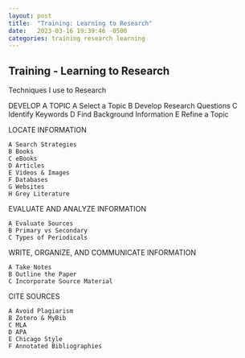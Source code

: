 ```yaml
---
layout: post
title:  "Training: Learning to Research"
date:   2023-03-16 19:39:46 -0500
categories: training research learning
---
```


## Training - Learning to Research

Techniques I use to Research

DEVELOP A TOPIC
    A Select a Topic
    B Develop Research Questions
    C Identify Keywords
    D Find Background Information
    E Refine a Topic

LOCATE INFORMATION

    A Search Strategies
    B Books
    C eBooks
    D Articles
    E Videos & Images
    F Databases
    G Websites
    H Grey Literature

EVALUATE AND ANALYZE INFORMATION

    A Evaluate Sources
    B Primary vs Secondary
    C Types of Periodicals

WRITE, ORGANIZE, AND COMMUNICATE INFORMATION

    A Take Notes
    B Outline the Paper
    C Incorporate Source Material

CITE SOURCES

    A Avoid Plagiarism
    B Zotero & MyBib
    C MLA
    D APA
    E Chicago Style
    F Annotated Bibliographies